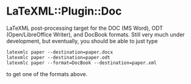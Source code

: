 LaTeXML::Plugin::Doc
=======================

LaTeXML post-processing target for the DOC (MS Word), ODT (Open/LibreOffice Writer), and
DocBook formats. Still very much under development, but eventually, you should be able to
just type
```
latexmlc paper --destination=paper.docx
latexmlc paper --destination=paper.odt
latexmlc paper --format=DocBook --destination=paper.xml
```
to get one of the formats above. 
